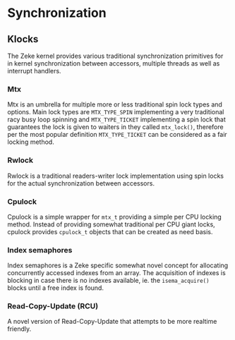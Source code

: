 Synchronization
===============

Klocks
------

The Zeke kernel provides various traditional synchronization primitives
for in kernel synchronization between accessors, multiple threads as
well as interrupt handlers.

### Mtx

Mtx is an umbrella for multiple more or less traditional spin lock types
and options. Main lock types are `MTX_TYPE_SPIN` implementing a very
traditional racy busy loop spinning and `MTX_TYPE_TICKET` implementing a
spin lock that guarantees the lock is given to waiters in they called
`mtx_lock()`, therefore per the most popular definition `MTX_TYPE_TICKET`
can be considered as a fair locking method.

### Rwlock

Rwlock is a traditional readers-writer lock implementation using spin
locks for the actual synchronization between accessors.

### Cpulock

Cpulock is a simple wrapper for `mtx_t` providing a simple per CPU
locking method. Instead of providing somewhat traditional per CPU giant
locks, cpulock provides `cpulock_t` objects that can be created as need
basis.

### Index semaphores

Index semaphores is a Zeke specific somewhat novel concept for
allocating concurrently accessed indexes from an array. The acquisition
of indexes is blocking in case there is no indexes available, ie. the
`isema_acquire()` blocks until a free index is
found.

### Read-Copy-Update (RCU)

A novel version of Read-Copy-Update that attempts to be more realtime friendly.
